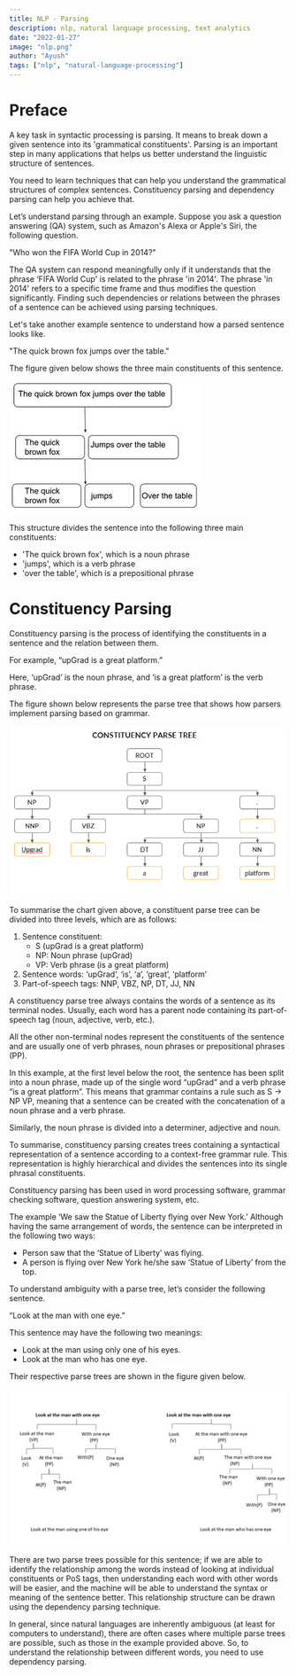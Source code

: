 ```yaml
---
title: NLP - Parsing 
description: nlp, natural language processing, text analytics
date: "2022-01-27"
image: "nlp.png"
author: "Ayush"
tags: ["nlp", "natural-language-processing"]
---
```


# Preface

A key task in syntactic processing is parsing. It means to break down a given sentence into its 'grammatical constituents'. Parsing is an important step in many applications that helps us better understand the linguistic structure of sentences.

You need to learn techniques that can help you understand the grammatical structures of complex sentences. Constituency parsing and dependency parsing can help you achieve that.

Let’s understand parsing through an example. Suppose you ask a question answering (QA) system, such as Amazon's Alexa or Apple's Siri, the following question. 

"Who won the FIFA World Cup in 2014?"

The QA system can respond meaningfully only if it understands that the phrase ‘FIFA World Cup' is related to the phrase 'in 2014'. The phrase 'in 2014' refers to a specific time frame and thus modifies the question significantly. Finding such dependencies or relations between the phrases of a sentence can be achieved using parsing techniques.

Let's take another example sentence to understand how a parsed sentence looks like. 

"The quick brown fox jumps over the table." 

The figure given below shows the three main constituents of this sentence. 

![sentence_breakup](parsing.png)

This structure divides the sentence into the following three main constituents:
- 'The quick brown fox', which is a noun phrase 
- 'jumps', which is a verb phrase
- 'over the table', which is a prepositional phrase

# Constituency Parsing
Constituency parsing is the process of identifying the constituents in a sentence and the relation between them.

For example, “upGrad is a great platform.”

Here, ‘upGrad’ is the noun phrase, and ‘is a great platform’ is the verb phrase.

The figure shown below represents the parse tree that shows how parsers implement parsing based on grammar.

![constituency_parsing](constiuency_parsing.png)

To summarise the chart given above, a constituent parse tree can be divided into three levels, which are as follows: 

1. Sentence constituent:
    - S (upGrad is a great platform)
    - NP: Noun phrase (upGrad) 
    - VP: Verb phrase (is a great platform) 
2. Sentence words:  ‘upGrad’, ‘is’, ‘a’, ‘great’, ‘platform’
3. Part-of-speech tags: NNP, VBZ, NP, DT, JJ, NN 

A constituency parse tree always contains the words of a sentence as its terminal nodes. Usually, each word has a parent node containing its part-of-speech tag (noun, adjective, verb, etc.).

All the other non-terminal nodes represent the constituents of the sentence and are usually one of verb phrases, noun phrases or prepositional phrases (PP).

In this example, at the first level below the root, the sentence has been split into a noun phrase, made up of the single word “upGrad” and a verb phrase “is a great platform”. This means that grammar contains a rule such as S -> NP VP, meaning that a sentence can be created with the concatenation of a noun phrase and a verb phrase.

Similarly, the noun phrase is divided into a determiner, adjective and noun.

To summarise, constituency parsing creates trees containing a syntactical representation of a sentence according to a context-free grammar rule. This representation is highly hierarchical and divides the sentences into its single phrasal constituents.

Constituency parsing has been used in word processing software, grammar checking software, question answering system, etc.

The example ‘We saw the Statue of Liberty flying over New York.’ Although having the same arrangement of words, the sentence can be interpreted in the following two ways:
- Person saw that the ‘Statue of Liberty’ was flying. 
- A person is flying over New York he/she saw ‘Statue of Liberty’ from the top.

To understand ambiguity with a parse tree, let’s consider the following sentence.

 “Look at the man with one eye.”

This sentence may have the following two meanings: 
- Look at the man using only one of his eyes.
- Look at the man who has one eye.

Their respective parse trees are shown in the figure given below.

![one_eye](one_eye.jpg)

There are two parse trees possible for this sentence; if we are able to identify the relationship among the words instead of looking at individual constituents or PoS tags, then understanding each word with other words will be easier, and the machine will be able to understand the syntax or meaning of the sentence better. This relationship structure can be drawn using the dependency parsing technique.

In general, since natural languages are inherently ambiguous (at least for computers to understand), there are often cases where multiple parse trees are possible, such as those in the example provided above. So, to understand the relationship between different words, you need to use dependency parsing.
